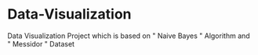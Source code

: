 # Data-Visualization
Data Visualization Project which is based on " Naive Bayes " Algorithm and " Messidor " Dataset
